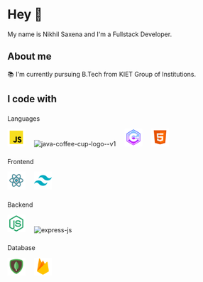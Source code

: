 <h1 align="left">Hey 👋</h1>
<p align="left">My name is Nikhil Saxena and I'm a Fullstack Developer.</p>
<h2 align="left">About me</h2>
<p align="left">📚 I'm currently pursuing B.Tech from KIET Group of Institutions.</p>
<h2 align="left">I code with</h2>

###
Languages
<div align="left">
  <img src="./Images/icons8-javascript-240.png" height="40" alt="Javascript" />
  <img width="12" />
  <img height="40" src="https://img.icons8.com/color/48/java-coffee-cup-logo--v1.png" alt="java-coffee-cup-logo--v1"/>
  <img width="12" />
  <img src="./Images/icons8-c-512.png" height="40" alt="C++" />
  <img width="12" />
  <img src="./Images/icons8-html5-480.png" height="40" alt="HTML5" />
</div>

###
Frontend
<div align="left">
  <img src="./Images/icons8-react-400.png" height="40" alt="ReactJS" />
  <img width="12" />
  <img src="./Images/icons8-tailwind-css-480.png" height="40" alt="TailwindCSS" />
</div>

###
Backend
<div align="left">
  <img src="./Images/icons8-node-js-240.png" height="40" alt="NodeJS" />
  <img width="12" />
  <img width="40" height="40" src="https://img.icons8.com/color/48/000000/express-js.png" alt="express-js"/>
</div>

###
Database
<div align="left">
  <img src="./Images/icons8-mongodb-480.png" height="40" alt="MongoDB" />
  <img width="12" />
  <img src="./Images/icons8-firebase-480.png" height="40" alt="Firebase" />
</div>